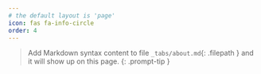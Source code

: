 ```yaml
---
# the default layout is 'page'
icon: fas fa-info-circle
order: 4
---
```


> Add Markdown syntax content to file `_tabs/about.md`{: .filepath } and it will show up on this page.
> {: .prompt-tip }

<!-- ## Developer Doka

```cs
public class Program {
    public static void Main(string[] args) {

    }
}
``` -->
